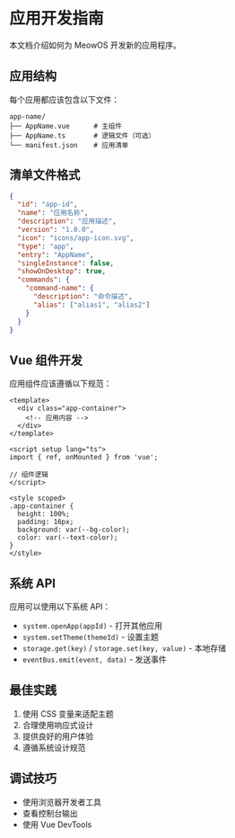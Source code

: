 # 应用开发指南

本文档介绍如何为 MeowOS 开发新的应用程序。

## 应用结构

每个应用都应该包含以下文件：

```
app-name/
├── AppName.vue      # 主组件
├── AppName.ts       # 逻辑文件（可选）
└── manifest.json    # 应用清单
```

## 清单文件格式

```json
{
  "id": "app-id",
  "name": "应用名称",
  "description": "应用描述",
  "version": "1.0.0",
  "icon": "icons/app-icon.svg",
  "type": "app",
  "entry": "AppName",
  "singleInstance": false,
  "showOnDesktop": true,
  "commands": {
    "command-name": {
      "description": "命令描述",
      "alias": ["alias1", "alias2"]
    }
  }
}
```

## Vue 组件开发

应用组件应该遵循以下规范：

```vue
<template>
  <div class="app-container">
    <!-- 应用内容 -->
  </div>
</template>

<script setup lang="ts">
import { ref, onMounted } from 'vue';

// 组件逻辑
</script>

<style scoped>
.app-container {
  height: 100%;
  padding: 16px;
  background: var(--bg-color);
  color: var(--text-color);
}
</style>
```

## 系统 API

应用可以使用以下系统 API：

- `system.openApp(appId)` - 打开其他应用
- `system.setTheme(themeId)` - 设置主题
- `storage.get(key)` / `storage.set(key, value)` - 本地存储
- `eventBus.emit(event, data)` - 发送事件

## 最佳实践

1. 使用 CSS 变量来适配主题
2. 合理使用响应式设计
3. 提供良好的用户体验
4. 遵循系统设计规范

## 调试技巧

- 使用浏览器开发者工具
- 查看控制台输出
- 使用 Vue DevTools
